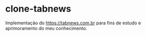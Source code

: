 # clone-tabnews
Implementação do https://tabnews.com.br para fins de estudo e aprimoramento do meu conhecimento. 
